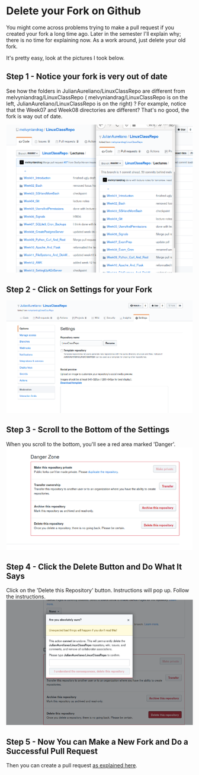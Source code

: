 # Delete your Fork on Github

You might come across problems trying to make a pull request if you created your
fork a long time ago. Later in the semester I'll explain why; there is no time
for explaining now. As a work around, just delete your old fork. 

It's pretty easy, look at the pictures I took below.

## Step 1 - Notice your fork is very out of date
See how the folders in JulianAureliano/LinuxClassRepo are different from melvyniandrag/LinuxClassRepo ( melvyniandrag/LinuxClassRepo is on the left, JulianAureliano/LinuxClassRepo is on the right) ? For example, notice that the Week07 and Week08 directories are different? That's no good, the fork is way out of date.

![step 1](01_forkOutOfDate.png)

## Step 2 - Click on Settings for your Fork
![step 2](02_clickSettingsForFork.png)

## Step 3 - Scroll to the Bottom of the Settings
When you scroll to the bottom, you'll see a red area marked 'Danger'.
![step 3](03_scrollToBottomOfSettings.png)

## Step 4 - Click the Delete Button and Do What It Says
Click on the 'Delete this Repository' button. Instructions will pop up. Follow the instructions.
![step 4](04_deleteYourFork.png)

## Step 5 - Now You can Make a New Fork and Do a Successful Pull Request

Then you can create a pull request [as explained
here](https://www.youtube.com/watch?v=OyN39W7P4Mc).

